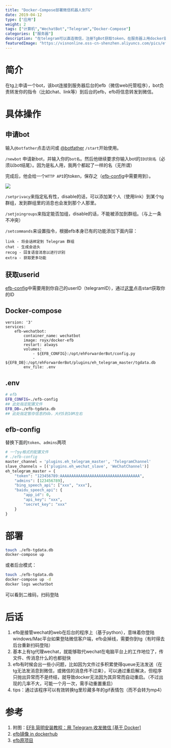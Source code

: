 ```yaml
---
title: "Docker-Compose部署微信机器人到TG"
date: 2019-04-12
type: ["应用"]
weight: 2
tags: ["计算机","WechatBot","Telegram","Docker-Compose"]
categories: ["服务器"]
description: "在telegram可以直连微信，注册TgBot获取token，在服务器上用docker部署WechatBot"
featuredImage: "https://visnonline.oss-cn-shenzhen.aliyuncs.com/pics/efb/logo.png"
--- 
```

# 简介
在tg上申请一个bot，该bot连接到服务器后台的efb（微信web托管程序），bot负责转发你的指令（比如chat、link等）到后台的efb，efb将信息转发到微信。
# 具体操作
## 申请bot
输入``@botfather``点击访问或 [@botfather](https://telegram.me/BotFather) ``/start``开始使用。

``/newbot`` 申请新bot，并输入你的``bot名``。然后他继续要求你输入bot的``ID识别名``（必须以bot结尾）。因为是私人用，我两个都起了一样的名（无所谓）

完成后，他会给一个``HTTP API``的token，保存之（[efb-config](#efb-config)中需要用到）。

![](https://visnonline.oss-cn-shenzhen.aliyuncs.com/pics/efb/01.png)

``/setprivacy``来指定私有性，disable的话，可以添加某个人（使用link）到某个tg群组，发到群组里的消息也会发到那个人那里。

``/setjoingroups``来指定能否加组，disable的话，不能被添加到群组。（与上一条不冲突）

``/setcommands``来设置指令，根据efb本身已有的功能添加下面内容：

```
link - 将会话绑定到 Telegram 群组
chat - 生成会话头
recog - 回复语音消息以进行识别
extra - 获取更多功能
```

## 获取userid
[efb-config](#efb-config)中需要用到你自己的userID（telegramID），通过[这里](https://t.me/get_id_bot)点击start获取你的ID

## Docker-compose
```
version: '3'
services:
    efb-wechatbot:
        container_name: wechatbot
        image: royx/docker-efb
        restart: always
        volumes:
            - ${EFB_CONFIG}:/opt/ehForwarderBot/config.py
            - ${EFB_DB}:/opt/ehForwarderBot/plugins/eh_telegram_master/tgdata.db
        env_file: .env
```
## .env
```sh
# efb
EFB_CONFIG=./efb-config
## 此处指定配置文件
EFB_DB=./efb-tgdata.db
## 此处指定暂存信息的db，大约5到10M左右
```
## efb-config
替换下面的``token``、``admins``两项
```py
# 一个py格式的配置文件
# ./efb-config
master_channel = 'plugins.eh_telegram_master', 'TelegramChannel'
slave_channels = [('plugins.eh_wechat_slave', 'WeChatChannel')]
eh_telegram_master = {
    "token": "123456789:AAAAAAAAAAAAAAAAAAAAAAAAAAAAAAAAAAA",
    "admins": [123456789],
    "bing_speech_api": ["xxx", "xxx"],
    "baidu_speech_api": {
        "app_id": 0,
        "api_key": "xxx",
        "secret_key": "xxx"
    }
}
```
# 部署
```sh
touch ./efb-tgdata.db
docker-compose up
```
或者后台模式：
```sh
touch ./efb-tgdata.db
docker-compose up -d
docker logs wechatbot
```
可以看到二维码，扫码登陆


# 后话
1. efb是接管wechat的web在后台的程序上（基于python），意味着你登陆windows/Mac平台如果登陆微信客户端，efb会掉线，需要你到tg（有时得去后台重新扫码登陆）
2. 基本上有tg代理wechat，就能够取代wechat在电脑平台上的工作地位了，传文件、传消息什么的也都挺快
3. efb有时候会出一些小问题，比如因为文件过多积累使得queue无法发送（在tg无法发消息到微信，或微信的消息传不过来），可以通过重启解决，但程序只抛出异常而不是终结，就导致docker无法因为其异常而自动重启。（不过出现的几率不大，可能一个月一次，需手动重置重启）
4. tips：通过该程序可以有效转换tg里珍藏多年的gif表情包（而不会转为mp4）

# 参考
1. 附图：[EFB 简明安装教程：用 Telegram 收发微信 [基于 Docker]](https://www.appinn.com/efb-tutorial-with-docker/)
2. [efb镜像 in dockerhub](https://hub.docker.com/r/royx/docker-efb/)
3. [efb原项目](https://github.com/blueset/ehForwarderBot)